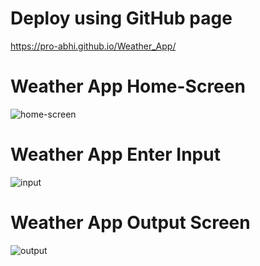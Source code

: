 # Deploy using GitHub page
https://pro-abhi.github.io/Weather_App/

# Weather App Home-Screen
![home-screen](https://user-images.githubusercontent.com/105339279/186913731-6e34bcf0-1fe5-463d-9968-e3f97d7d2e1d.png)


# Weather App Enter Input
![input](https://user-images.githubusercontent.com/105339279/186913812-67d43d58-df5f-42df-bdbc-de30f2d8f0d8.png)


# Weather App Output Screen
![output](https://user-images.githubusercontent.com/105339279/186913919-ca99468b-f30e-4caf-af67-83a6f424b60c.png)
